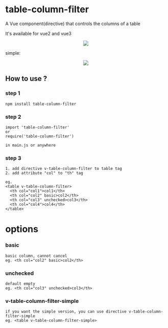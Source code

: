 # table-column-filter

A Vue component(directive) that controls the columns of a table

It's available for vue2 and vue3


<p align="center">
  <img src="https://mytijian-img.oss-cn-hangzhou.aliyuncs.com/official-web/table-column-filter-demo.png">
</p>

simple:
<p align="center">
  <img src="https://mytijian-img.oss-cn-hangzhou.aliyuncs.com/official-web/table-column-filter-demo-simple.png">
</p>

## How to use ?
### step 1
```
npm install table-column-filter
```

### step 2
```
import 'table-column-filter'
or
require('table-column-filter')

in main.js or anywhere
```

### step 3
```
1. add directive v-table-column-filter to table tag
2. add attribute "col" to "th" tag

eg.
<table v-table-column-filter>
  <th col="col1">col1</th>
  <th col="col2" basic>col2</th>
  <th col="col3" unchecked>col3</th>
  <th col="col4">col4</th>
</table>
```

# options

### basic
```
basic column, cannot cancel
eg. <th col="col2" basic>col2</th>
```

### unchecked
```
default empty
eg. <th col="col3" unchecked>col3</th>
```

### v-table-column-filter-simple
```
if you want the simple version, you can use directive v-table-column-filter-simple
eg. <table v-table-column-filter-simple>
```
